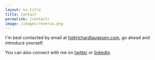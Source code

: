 ```yaml
---
layout: no_title
title: Contact
permalink: /contact/
image: /images/reverie.png
---
```


I'm best contacted by email at [hi@richardlaugesen.com](mailto://hi@richardlaugesen.com), go ahead and introduce yourself.

You can also connect with me on [twitter](https://twitter.com/richardlaugesen) or [linkedin](https://www.linkedin.com/in/richardlaugesen/).


